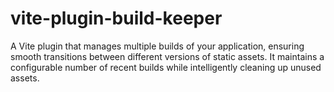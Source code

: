 # vite-plugin-build-keeper
A Vite plugin that manages multiple builds of your application, ensuring smooth transitions between different versions of static assets. It maintains a configurable number of recent builds while intelligently cleaning up unused assets.
